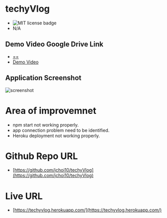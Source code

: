 # techyVlog
- ![MIT license badge](https://img.shields.io/badge/license-mit-blue)
- N/A


## Demo Video Google Drive Link

- [==](==)
- [Demo Video](**) 

## Application Screenshot

![screenshot](__)


# Area of improvemnet

- npm start not working properly.
- app connection problem need to be identified.
- Heroku deployment not working properly.

# Github Repo URL

- [https://github.com/jchoi10/techyVlog](https://github.com/jchoi10/techyVlog)

# Live URL

- [https://techyvlog.herokuapp.com/](https://techyvlog.herokuapp.com/)